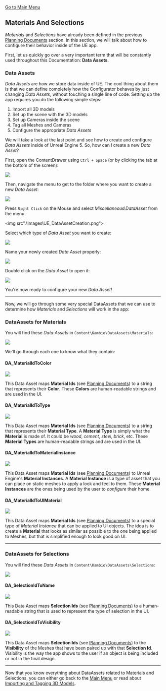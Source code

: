 <a href=".\Documentation.md">Go to Main Menu</a>

<h2>Materials And Selections</h2>

<p><em>Materials</em> and <em>Selections</em> have already been defined in the previous <a href=".\PlanningDocuments.md">Planning Documents</a> section. In this section, we will talk about how to configure their behavior inside of the UE app.</p>
<p>First, let us quickly go over a very important term that will be constantly used throughout this Documentation: <strong>Data Assets</strong>.</p>

<h3>Data Assets</h3>

<p><em>Data Assets</em> are how we store data inside of UE. The cool thing about them is that we can define completely how the Configurator behaves by just changing <em>Data Assets</em>, without touching a single line of code. Setting up the app requires you do the following simple steps:</p>

1. Import all 3D models
2. Set up the scene with the 3D models
3. Set up Cameras inside the scene
4. Tag all Meshes and Cameras
5. Configure the appropriate <em>Data Assets</em>

<p>We will take a look at the last point and see how to create and configure <em>Data Assets</em> inside of Unreal Engine 5. So, how can I create a new <em>Data Asset</em>?</p>

<p>First, open the ContentDrawer using <code>Ctrl + Space</code> (or by clicking the tab at the bottom of the screen):</p>

<img src=".\Images\UE_ContentDrawer.png">

<p>Then, navigate the menu to get to the folder where you want to create a new <em>Data Asset</em>:</p>

<img src=".\Images\UE_NavigateMenu.png">

<p>Press <code>Right Click</code> on the Mouse and select <em>Miscellaneous\DataAsset</em> from the menu:</p>

<img src".\Images\UE_DataAssetCreation.png">

<p>Select which type of <em>Data Asset</em> you want to create:</p>

<img src=".\Images\UE_DataAssetMenu.png">

<p>Name your newly created <em>Data Asset</em> properly:</p>

<img src=".\Images\UE_NamingDataAssets.png">

<p>Double click on the <em>Data Asset</em> to open it:</p>

<img src=".\Images\UE_OpenDataAsset.png">

<p>You're now ready to configure your new <em>Data Asset</em>!</p>

***

<p>Now, we will go through some very special DataAssets that we can use to determine how <em>Materials</em> and <em>Selections</em> will work in the app:</p>

<h3>DataAssets for Materials</h3>

<p>You will find these <em>Data Assets</em> in <code>Content\Kambio\DataAssets\Materials</code>:</p>

<img src=".\Images\UE_Materials_Folder.png">

<p>We'll go through each one to know what they contain:</p>

<h4>DA_MaterialIdToColor</h4>

<img src=".\Images\UE_Materials_MaterialIdToColor.png">

<p>This Data Asset maps <strong>Material Ids</strong> (see <a href=".\PlanningDocuments.md">Planning Documents</a>) to a string that represents their <strong>Color</strong>. These <strong>Colors</strong> are human-readable strings and are used in the UI.</p>

<h4>DA_MaterialIdToType</h4>

<img src=".\Images\UE_Materials_MaterialIdToType.png">

<p>This Data Asset maps <strong>Material Ids</strong> (see <a href=".\PlanningDocuments.md">Planning Documents</a>) to a string that represents their <strong>Material Type</strong>. A <strong>Material Type</strong> is simply what the <strong>Material</strong> is made of. It could be <em>wood</em>, <em>cement</em>, <em>steel</em>, <em>brick</em>, etc. These <strong>Material Types</strong> are human-readable strings and are used in the UI.</p>

<h4>DA_MaterialIdToMaterialInstance</h4>

<img src=".\Images\UE_Materials_MaterialIdToMaterialInstance.png">

<p>This Data Asset maps <strong>Material Ids</strong> (see <a href=".\PlanningDocuments.md">Planning Documents</a>) to Unreal Engine's <strong>Material Instances</strong>. A <strong>Material Instance</strong> is a type of asset that you can place on static meshes to apply a look and feel to them. These <strong>Material Instances</strong> are the ones being used by the user to <em>configure</em> their home.</p>

<h4>DA_MaterialIdToUIMaterial</h4>

<img src=".\Images\UE_Materials_MaterialIdToUIMaterial.png">

<p>This Data Asset maps <strong>Material Ids</strong> (see <a href=".\PlanningDocuments.md">Planning Documents</a>) to a special type of <em>Material Instance</em> that can be applied to UI objects. The idea is to create a <strong>Material</strong> that looks as similar as possible to the one being applied to Meshes, but that is simplified enough to look good on UI.</p>

***

<h3>DataAssets for Selections</h3>

<p>You will find these <em>Data Assets</em> in <code>Content\Kambio\DataAssets\Selections</code>:</p>

<img src=".\Images\UE_Selections_Folder.png">

<h4>DA_SelectionIdToName</h4>

<img src=".\Images\UE_Selections_SelectionIdToName.png">

<p>This Data Asset maps <strong>Selection Ids</strong> (see <a href=".\PlanningDocuments.md">Planning Documents</a>) to a human-readable string that is used to represent the type of selection in the UI.</p>

<h4>DA_SelectionIdToVisibility</h4>

<img src=".\Images\UE_Selections_SelectionIdToVisibility.png">

<p>This Data Asset maps <strong>Selection Ids</strong> (see <a href=".\PlanningDocuments.md">Planning Documents</a>) to the <strong>Visibility</strong> of the Meshes that have been paired up with that <strong>Selection Id</strong>. Visibility is the way the app shows to the user if an object is being included or not in the final design.</p>

***

Now that you know everything about DataAssets related to Materials and Selections, you can either go back to the <a href=".\Documentation.md">Main Menu</a> or read about <a href=".\3DModels.md">Importing and Tagging 3D Models</a>.
